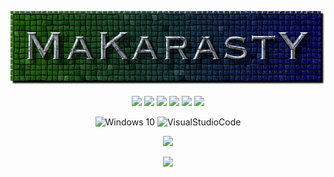 <p align="center"><img src="https://github.com/makarasty/MaKarastY/blob/main/makarasty.png"</p>

<p align="center">
<img src="https://img.shields.io/badge/html%20-%23E34F26.svg?&style=for-the-badge&logo=html5&logoColor=white"/>
<img src="https://img.shields.io/badge/css-%231572B6.svg?style=for-the-badge&logo=css3&logoColor=white"/> 
<img src="https://img.shields.io/badge/javascript-%23323330.svg?style=for-the-badge&logo=javascript&logoColor=%23F7DF1E"/> 
<img src="https://img.shields.io/badge/node.js-6DA55F?style=for-the-badge&logo=node.js&logoColor=white"/>
<img src="https://img.shields.io/badge/Python-00008B?style=for-the-badge&logo=python&logoColor=white"/>
<img src="https://img.shields.io/badge/PowerShell-5391FE?style=for-the-badge&logo=PowerShell&logoColor=white"/>
</p>

<p align="center">
<img alt="Windows 10" src="https://img.shields.io/badge/Windows-0078D6?style=for-the-badge&logo=windows&logoColor=white"/>
<img alt="VisualStudioCode" src="https://img.shields.io/badge/-vscode-0078D4?style=for-the-badge&logo=visual-studio-code"/>
</p>

<p align="center">
<img src="https://github-readme-stats.vercel.app/api/top-langs/?username=MaKarastY&layout=compact&count_private=true&langs_count=8&hide_border=true&theme=dark">
</p>

<p align="center">
<a href="mailto:makarasty1234@gmail.com"><img src="https://img.shields.io/badge/Gmail-D14836?style=for-the-badge&logo=gmail&logoColor=white"/></a>
</p>
